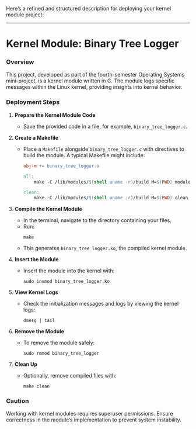 Here’s a refined and structured description for deploying your kernel module project:

---

# Kernel Module: Binary Tree Logger

### Overview
This project, developed as part of the fourth-semester Operating Systems mini-project, is a kernel module written in C. The module logs specific messages within the Linux kernel, providing insights into kernel behavior.

### Deployment Steps

1. **Prepare the Kernel Module Code**
   - Save the provided code in a file, for example, `binary_tree_logger.c`.

2. **Create a Makefile**
   - Place a `Makefile` alongside `binary_tree_logger.c` with directives to build the module. A typical Makefile might include:
     ```makefile
     obj-m += binary_tree_logger.o

     all:
         make -C /lib/modules/$(shell uname -r)/build M=$(PWD) modules

     clean:
         make -C /lib/modules/$(shell uname -r)/build M=$(PWD) clean
     ```

3. **Compile the Kernel Module**
   - In the terminal, navigate to the directory containing your files.
   - Run:
     ```shell
     make
     ```
   - This generates `binary_tree_logger.ko`, the compiled kernel module.

4. **Insert the Module**
   - Insert the module into the kernel with:
     ```shell
     sudo insmod binary_tree_logger.ko
     ```

5. **View Kernel Logs**
   - Check the initialization messages and logs by viewing the kernel logs:
     ```shell
     dmesg | tail
     ```

6. **Remove the Module**
   - To remove the module safely:
     ```shell
     sudo rmmod binary_tree_logger
     ```

7. **Clean Up**
   - Optionally, remove compiled files with:
     ```shell
     make clean
     ```

### Caution
Working with kernel modules requires superuser permissions. Ensure correctness in the module’s implementation to prevent system instability.

